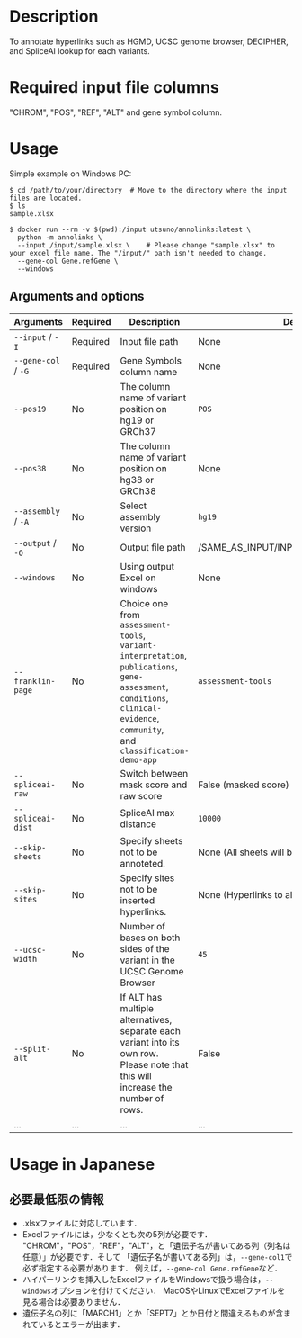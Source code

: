 # Description
To annotate hyperlinks such as HGMD, UCSC genome browser, DECIPHER, and SpliceAI lookup for each variants.

# Required input file columns
"CHROM", "POS", "REF", "ALT" and gene symbol column. 

# Usage

Simple example on Windows PC:
```Shell
$ cd /path/to/your/directory  # Move to the directory where the input files are located.
$ ls 
sample.xlsx

$ docker run --rm -v $(pwd):/input utsuno/annolinks:latest \
  python -m annolinks \
  --input /input/sample.xlsx \    # Please change "sample.xlsx" to your excel file name. The "/input/" path isn't needed to change. 
  --gene-col Gene.refGene \
  --windows
```

## Arguments and options
| Arguments | Required | Description | Default |
| ---  | --- | ---- | --- |
| `--input` / `-I`   | Required | Input file path   | None         |
| `--gene-col` / `-G` | Required | Gene Symbols column name | None |
| `--pos19` | No | The column name of variant position on hg19 or GRCh37 | `POS`|
| `--pos38` | No | The column name of variant position on hg38 or GRCh38 | None|
| `--assembly` / `-A`   | No | Select assembly version | `hg19`        |
| `--output` / `-O`  | No | Output file path  | /SAME_AS_INPUT/INPUT_FILE_hyperlinked.xlsx|
| `--windows` | No | Using output Excel on windows | None |
| `--franklin-page` | No | Choice one from <br>`assessment-tools`,<br>`variant-interpretation`,<br>`publications`,<br>`gene-assessment`,<br>`conditions`,<br>`clinical-evidence`,<br>`community`,<br>and `classification-demo-app`| `assessment-tools` |
| `--spliceai-raw` | No | Switch between mask score and raw score | False (masked score)|
| `--spliceai-dist` | No | SpliceAI max distance | `10000` |
| `--skip-sheets` | No | Specify sheets not to be annoteted.| None (All sheets will be annotated.)|
| `--skip-sites` | No | Specify sites not to be inserted hyperlinks.|None (Hyperlinks to all sites will be inserted.)|
| `--ucsc-width` | No | Number of bases on both sides of the variant in the UCSC Genome Browser | `45` |
| `--split-alt` | No | If ALT has multiple alternatives, separate each variant into its own row.<br> Please note that this will increase the number of rows. | False |
| ...|...|...|...|


# Usage in Japanese
## 必要最低限の情報
- .xlsxファイルに対応しています．
- Excelファイルには，少なくとも次の5列が必要です．
  "CHROM"，"POS"，"REF"，"ALT"，と「遺伝子名が書いてある列（列名は任意）」が必要です．そして
  「遺伝子名が書いてある列」は，`--gene-col1`で必ず指定する必要があります．
  例えば，`--gene-col Gene.refGene`など．
- ハイパーリンクを挿入したExcelファイルをWindowsで扱う場合は，`--windows`オプションを付けてください．
  MacOSやLinuxでExcelファイルを見る場合は必要ありません．
- 遺伝子名の列に「MARCH1」とか「SEPT7」とか日付と間違えるものが含まれているとエラーが出ます．
